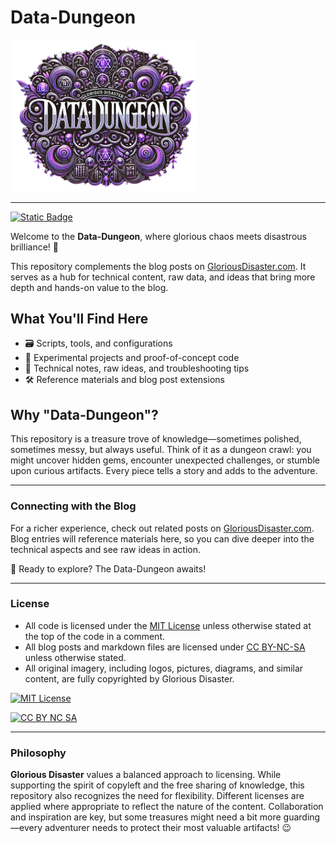 # Data-Dungeon

<img src="images/icon.png" alt="Data Dungeon" width="300">

---

[![Static Badge](https://img.shields.io/badge/glorious-disaster-blue?labelColor=purple)](https://github.com/gloriousdisaster)

Welcome to the **Data-Dungeon**, where glorious chaos meets disastrous brilliance! 🎉

This repository complements the blog posts on [GloriousDisaster.com](https://gloriousdisaster.com). It serves as a hub for technical content, raw data, and ideas that bring more depth and hands-on value to the blog.

## What You'll Find Here

- 🗃️ Scripts, tools, and configurations
- 🧪 Experimental projects and proof-of-concept code
- 📜 Technical notes, raw ideas, and troubleshooting tips
- 🛠️ Reference materials and blog post extensions

## Why "Data-Dungeon"?

This repository is a treasure trove of knowledge—sometimes polished, sometimes messy, but always useful. Think of it as a dungeon crawl: you might uncover hidden gems, encounter unexpected challenges, or stumble upon curious artifacts. Every piece tells a story and adds to the adventure.

---

### Connecting with the Blog

For a richer experience, check out related posts on [GloriousDisaster.com](https://gloriousdisaster.com). Blog entries will reference materials here, so you can dive deeper into the technical aspects and see raw ideas in action.

🚀 Ready to explore? The Data-Dungeon awaits!

---

### License

- All code is licensed under the [MIT License](https://opensource.org/licenses/MIT) unless otherwise stated at the top of the code in a comment.
- All blog posts and markdown files are licensed under [CC BY-NC-SA](https://creativecommons.org/licenses/by-nc-sa/4.0/) unless otherwise stated.
- All original imagery, including logos, pictures, diagrams, and similar content, are fully copyrighted by Glorious Disaster.

[![MIT License](https://img.shields.io/badge/License-MIT-yellow.svg)](https://opensource.org/licenses/MIT)

[![CC BY NC SA](http://mirrors.creativecommons.org/presskit/buttons/88x31/svg/by-nc-sa.svg)](https://creativecommons.org/licenses/by-nc-sa/4.0/legalcode.en)

---

### Philosophy

**Glorious Disaster** values a balanced approach to licensing. While supporting the spirit of copyleft and the free sharing of knowledge, this repository also recognizes the need for flexibility. Different licenses are applied where appropriate to reflect the nature of the content. Collaboration and inspiration are key, but some treasures might need a bit more guarding—every adventurer needs to protect their most valuable artifacts! 😉
